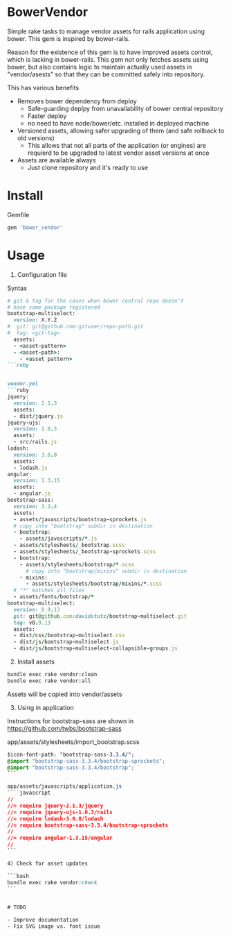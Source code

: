 # BowerVendor

Simple rake tasks to manage vendor assets for rails application
using bower. This gem is inspired by bower-rails.

Reason for the existence of this gem is to have improved assets control, which is lacking
in bower-rails. This gem not only fetches assets using bower, but also contains logic to
maintain actually used assets in "vendor/asests" so that they can be committed safely into
repository.

This has various benefits
- Removes bower dependency from deploy
  * Safe-guarding deplpy from unavailability of bower central repository
  * Faster deploy
  * no need to have node/bower/etc. installed in deployed machine
- Versioned assets, allowing safer upgrading of them (and safe rollback to old versions)
  * This allows that not all parts of the application (or engines) are requierd to be upgraded
    to latest vendor asset versions at once
- Assets are available always
  * Just clone repository and it's ready to use

# Install

Gemfile
```ruby
gem 'bower_vendor'
```

# Usage

1) Configuration file

Syntax
```ruby
# git & tag for the cases when bower central repo doesn't
# have some package registered
bootstrap-multiselect:
  version: X.Y.Z
#  git: git@github.com:gituser/repo-path.git
#  tag: <git-tag>
  assets:
  - <asset-pattern>
  - <asset-path>:
    - <asset pattern>
```ruby


vendor.yml
```ruby
jquery:
  version: 2.1.3
  assets:
  - dist/jquery.js
jquery-ujs:
  version: 1.0.3
  assets:
  - src/rails.js
lodash:
  version: 3.0.0
  assets:
  - lodash.js
angular:
  version: 1.3.15
  assets:
  - angular.js
bootstrap-sass:
  version: 3.3.4
  assets:
  - assets/javascripts/bootstrap-sprockets.js
  # copy into "bootstrap" subdir in destination
  - bootstrap:
    - assets/javascripts/*.js
  - assets/stylesheets/_bootstrap.scss
  - assets/stylesheets/_bootstrap-sprockets.scss
  - bootstrap:
    - assets/stylesheets/bootstrap/*.scss
      # copy into "bootstrap/mixins" subdir in destination
    - mixins:
      - assets/stylesheets/bootstrap/mixins/*.scss
  # "*" matches all files
  - assets/fonts/bootstrap/*
bootstrap-multiselect:
  version: 0.9.13
  git: git@github.com:davidstutz/bootstrap-multiselect.git
  tag: v0.9.13
  assets:
  - dist/css/bootstrap-multiselect.css
  - dist/js/bootstrap-multiselect.js
  - dist/js/bootstrap-multiselect-collapsible-groups.js
```

2) Install assets

```bash
bundle exec rake vendor:clean
bundle exec rake vendor:all
```

Assets will be copied into vendor/assets

3) Using in application

Instructions for bootstrap-sass are shown in https://github.com/twbs/bootstrap-sass

app/assets/stylesheets/import_bootstrap.scss
````css
$icon-font-path: "bootstrap-sass-3.3.4/";
@import "bootstrap-sass-3.3.4/bootstrap-sprockets";
@import "bootstrap-sass-3.3.4/bootstrap";
```

app/assets/javascripts/application.js
````javascript
//
//= require jquery-2.1.3/jquery
//= require jquery-ujs-1.0.3/rails
//= require lodash-3.0.0/lodash
//= require bootstrap-sass-3.3.4/bootstrap-sprockets
//
//= require angular-1.3.15/angular
//
```

4) Check for asset updates

```bash
bundle exec rake vendor:check
```


# TODO

- Improve documentation
- Fix SVG image vs. font issue
